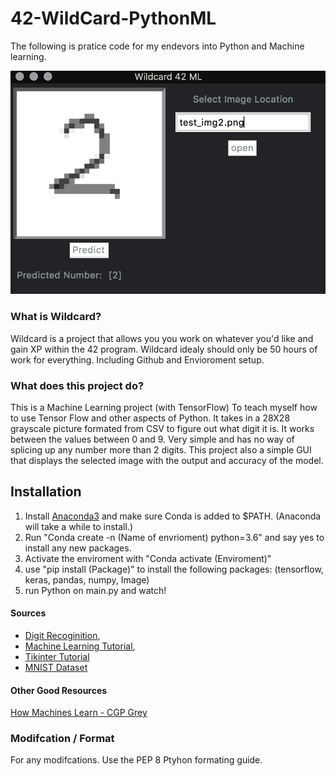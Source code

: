 # 42-WildCard-PythonML
The following is pratice code for my endevors into Python and Machine learning.

![GUI for the program](https://github.com/yojakeo/42-WildCard-PythonML/blob/master/Wildcard.png)

### What is Wildcard?

Wildcard is a project that allows you you work on whatever you'd like and gain XP within the 42 program.
Wildcard idealy should only be 50 hours of work for everything. Including Github and Envioroment setup.

### What does this project do?
This is a Machine Learning project (with TensorFlow) To teach myself how to use Tensor Flow and other aspects of Python.
It takes in a 28X28 grayscale picture formated from CSV to figure out what digit it is.
It works between the values between 0 and 9. Very simple and has no way of splicing up any number more than 2 digits.
This project also a simple GUI that displays the selected image with the output and accuracy of the model.

## Installation
1. Install [Anaconda3](https://www.anaconda.com/distribution/) and make sure Conda is added to $PATH. (Anaconda will take a while to install.)
2. Run "Conda create -n (Name of envrioment) python=3.6" and say yes to install any new packages.
3. Activate the enviroment with "Conda activate (Enviroment)"
4. use "pip install (Package)" to install the following packages: (tensorflow, keras, pandas, numpy, Image)
5. run Python on main.py and watch!

#### Sources
* [Digit Recoginition](https://www.digitalocean.com/community/tutorials/how-to-build-a-neural-network-to-recognize-handwritten-digits-with-tensorflow), 
* [Machine Learning Tutorial](https://www.youtube.com/playlist?list=PLzMcBGfZo4-mP7qA9cagf68V06sko5otr), 
* [Tikinter Tutorial](https://youtu.be/D8-snVfekto)
* [MNIST Dataset](http://yann.lecun.com/exdb/mnist/)

#### Other Good Resources
[How Machines Learn - CGP Grey](https://youtu.be/R9OHn5ZF4Uo)

### Modifcation / Format
For any modifcations. Use the PEP 8 Ptyhon formating guide.
